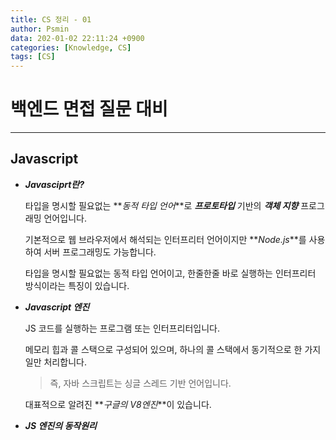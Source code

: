```yaml
---
title: CS 정리 - 01
author: Psmin
data: 202-01-02 22:11:24 +0900
categories: [Knowledge, CS]
tags: [CS]
---
```


# 백엔드 면접 질문 대비

---

## Javascript

- **_Javasciprt란?_**

  타입을 명시할 필요없는 **_동적 타입 언어_**로 **_프로토타입_** 기반의 **_객체 지향_** 프로그래밍 언어입니다.

  기본적으로 웹 브라우저에서 해석되는 인터프리터 언어이지만 **_Node.js_**를 사용하여 서버 프로그래밍도 가능합니다.

  타입을 명시할 필요없는 동적 타입 언어이고, 한줄한줄 바로 실행하는 인터프리터 방식이라는 특징이 있습니다.

- **_Javascript 엔진_**

  JS 코드를 실행하는 프로그램 또는 인터프리터입니다.

  메모리 힙과 콜 스택으로 구성되어 있으며, 하나의 콜 스택에서 동기적으로 한 가지 일만 처리합니다.

  > 즉, 자바 스크립트는 싱글 스레드 기반 언어입니다.

  대표적으로 알려진 **_구글의 V8엔진_**이 있습니다.

- **_JS 엔진의 동작원리_**
